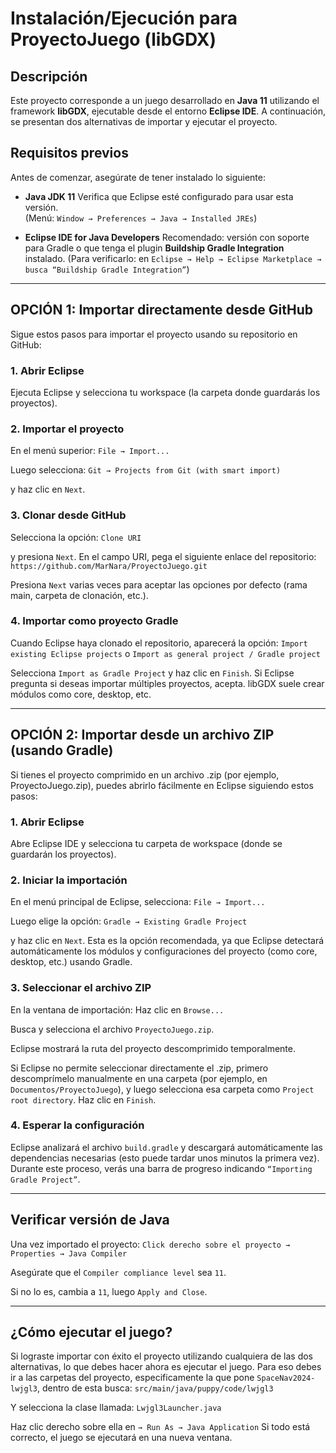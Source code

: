 # Instalación/Ejecución para ProyectoJuego (libGDX)

## Descripción
Este proyecto corresponde a un juego desarrollado en **Java 11** utilizando el framework **libGDX**, ejecutable desde el entorno **Eclipse IDE**.
 A continuación, se presentan dos alternativas de importar y ejecutar el proyecto.



## Requisitos previos
Antes de comenzar, asegúrate de tener instalado lo siguiente:
- **Java JDK 11**
  Verifica que Eclipse esté configurado para usar esta versión.  
  (Menú: `Window → Preferences → Java → Installed JREs`)


- **Eclipse IDE for Java Developers**
 Recomendado: versión con soporte para Gradle o que tenga el plugin **Buildship Gradle Integration** instalado.
 (Para verificarlo: en `Eclipse → Help → Eclipse Marketplace → busca “Buildship Gradle Integration”`)

---

## OPCIÓN 1: Importar directamente desde GitHub
Sigue estos pasos para importar el proyecto usando su repositorio en GitHub:
### 1. Abrir Eclipse
Ejecuta Eclipse y selecciona tu workspace (la carpeta donde guardarás los proyectos).
### 2. Importar el proyecto
En el menú superior:
`File → Import...`

Luego selecciona:
`Git → Projects from Git (with smart import)`

y haz clic en `Next`.
### 3. Clonar desde GitHub
Selecciona la opción:
`Clone URI`

y presiona `Next`.
En el campo URI, pega el siguiente enlace del repositorio:
`https://github.com/MarNara/ProyectoJuego.git`

Presiona `Next` varias veces para aceptar las opciones por defecto (rama main, carpeta de clonación, etc.).
### 4. Importar como proyecto Gradle
Cuando Eclipse haya clonado el repositorio, aparecerá la opción:
`Import existing Eclipse projects` o `Import as general project / Gradle project`

Selecciona `Import as Gradle Project` y haz clic en `Finish`.
Si Eclipse pregunta si deseas importar múltiples proyectos, acepta. libGDX suele crear módulos como core, desktop, etc.

---

## OPCIÓN 2: Importar desde un archivo ZIP (usando Gradle)
Si tienes el proyecto comprimido en un archivo .zip (por ejemplo, ProyectoJuego.zip), puedes abrirlo fácilmente en Eclipse siguiendo estos pasos:

### 1. Abrir Eclipse
Abre Eclipse IDE y selecciona tu carpeta de workspace (donde se guardarán los proyectos).

### 2. Iniciar la importación
En el menú principal de Eclipse, selecciona:
`File → Import...`

Luego elige la opción:
`Gradle → Existing Gradle Project`

y haz clic en `Next`.
Esta es la opción recomendada, ya que Eclipse detectará automáticamente los módulos y configuraciones del proyecto (como core, desktop, etc.) usando Gradle.

### 3. Seleccionar el archivo ZIP
En la ventana de importación:
Haz clic en `Browse...`

Busca y selecciona el archivo `ProyectoJuego.zip`.

Eclipse mostrará la ruta del proyecto descomprimido temporalmente.

Si Eclipse no permite seleccionar directamente el .zip, primero descomprímelo manualmente en una carpeta (por ejemplo, en `Documentos/ProyectoJuego`), y luego selecciona esa carpeta como `Project root directory`.
Haz clic en `Finish`.

### 4. Esperar la configuración
Eclipse analizará el archivo `build.gradle` y descargará automáticamente las dependencias necesarias (esto puede tardar unos minutos la primera vez).
Durante este proceso, verás una barra de progreso indicando `“Importing Gradle Project”`.

---

## Verificar versión de Java
Una vez importado el proyecto:
`Click derecho sobre el proyecto → Properties → Java Compiler`

Asegúrate que el `Compiler compliance level` sea `11`.


Si no lo es, cambia a `11`, luego `Apply and Close`.

---

## ¿Cómo ejecutar el juego?
Si lograste importar con éxito el proyecto utilizando cualquiera de las dos alternativas, lo que debes hacer ahora es ejecutar el juego. Para eso debes ir a las carpetas del proyecto, especificamente la que pone `SpaceNav2024-lwjgl3`, dentro de esta busca:
`src/main/java/puppy/code/lwjgl3`

Y selecciona la clase llamada:
`Lwjgl3Launcher.java`

Haz clic derecho sobre ella en `→ Run As → Java Application`
Si todo está correcto, el juego se ejecutará en una nueva ventana.

